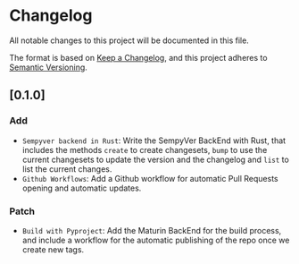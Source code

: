# Changelog

All notable changes to this project will be documented in this file.

The format is based on [Keep a Changelog](https://keepachangelog.com/en/1.0.0/),
and this project adheres to [Semantic Versioning](https://semver.org/spec/v2.0.0.html).

## [0.1.0]

### Add

- `Sempyver backend in Rust`: Write the SempyVer BackEnd with Rust, that includes the methods `create` to create changesets, `bump` to use the current changesets to update the version and the changelog and `list` to list the current changes.
- `Github Workflows`: Add a Github workflow for automatic Pull Requests opening and automatic updates.

### Patch

- `Build with Pyproject`: Add the Maturin BackEnd for the build process, and include a workflow for the automatic publishing of the repo once we create new tags.

